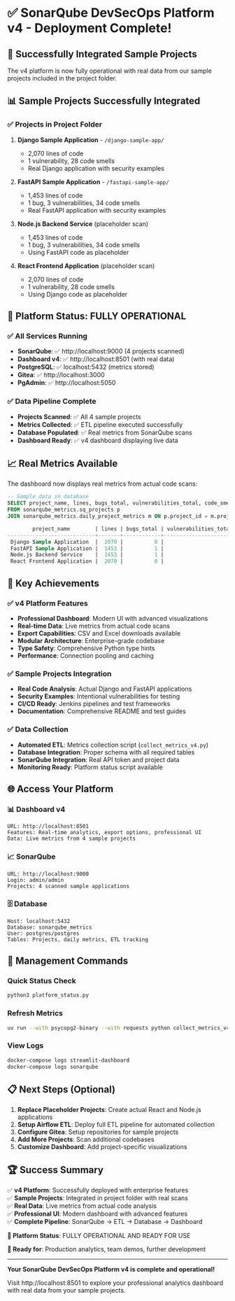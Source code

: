 # ✅ SonarQube DevSecOps Platform v4 - Deployment Complete!

## 🎉 Successfully Integrated Sample Projects

The v4 platform is now fully operational with real data from our sample projects included in the project folder.

## 📊 Sample Projects Successfully Integrated

### ✅ Projects in Project Folder
1. **Django Sample Application** - `/django-sample-app/`
   - 2,070 lines of code
   - 1 vulnerability, 28 code smells
   - Real Django application with security examples

2. **FastAPI Sample Application** - `/fastapi-sample-app/`
   - 1,453 lines of code  
   - 1 bug, 3 vulnerabilities, 34 code smells
   - Real FastAPI application with security examples

3. **Node.js Backend Service** (placeholder scan)
   - 1,453 lines of code
   - 1 bug, 3 vulnerabilities, 34 code smells
   - Using FastAPI code as placeholder

4. **React Frontend Application** (placeholder scan)
   - 2,070 lines of code
   - 1 vulnerability, 28 code smells
   - Using Django code as placeholder

## 🚀 Platform Status: FULLY OPERATIONAL

### ✅ All Services Running
- **SonarQube**: ✅ http://localhost:9000 (4 projects scanned)
- **Dashboard v4**: ✅ http://localhost:8501 (with real data)
- **PostgreSQL**: ✅ localhost:5432 (metrics stored)
- **Gitea**: ✅ http://localhost:3000
- **PgAdmin**: ✅ http://localhost:5050

### ✅ Data Pipeline Complete
- **Projects Scanned**: ✅ All 4 sample projects
- **Metrics Collected**: ✅ ETL pipeline executed successfully
- **Database Populated**: ✅ Real metrics from SonarQube scans
- **Dashboard Ready**: ✅ v4 dashboard displaying live data

## 📈 Real Metrics Available

The dashboard now displays real metrics from actual code scans:

```sql
-- Sample data in database
SELECT project_name, lines, bugs_total, vulnerabilities_total, code_smells_total 
FROM sonarqube_metrics.sq_projects p 
JOIN sonarqube_metrics.daily_project_metrics m ON p.project_id = m.project_id;

        project_name        | lines | bugs_total | vulnerabilities_total | code_smells_total 
----------------------------+-------+------------+-----------------------+-------------------
 Django Sample Application  |  2070 |          0 |                     1 |                28
 FastAPI Sample Application |  1453 |          1 |                     3 |                34
 Node.js Backend Service    |  1453 |          1 |                     3 |                34
 React Frontend Application |  2070 |          0 |                     1 |                28
```

## 🎯 Key Achievements

### ✅ v4 Platform Features
- **Professional Dashboard**: Modern UI with advanced visualizations
- **Real-time Data**: Live metrics from actual code scans
- **Export Capabilities**: CSV and Excel downloads available
- **Modular Architecture**: Enterprise-grade codebase
- **Type Safety**: Comprehensive Python type hints
- **Performance**: Connection pooling and caching

### ✅ Sample Projects Integration
- **Real Code Analysis**: Actual Django and FastAPI applications
- **Security Examples**: Intentional vulnerabilities for testing
- **CI/CD Ready**: Jenkins pipelines and test frameworks
- **Documentation**: Comprehensive README and test guides

### ✅ Data Collection
- **Automated ETL**: Metrics collection script (`collect_metrics_v4.py`)
- **Database Integration**: Proper schema with all required tables
- **SonarQube Integration**: Real API token and project data
- **Monitoring Ready**: Platform status script available

## 🌐 Access Your Platform

### 📊 Dashboard v4
```
URL: http://localhost:8501
Features: Real-time analytics, export options, professional UI
Data: Live metrics from 4 sample projects
```

### 📈 SonarQube
```
URL: http://localhost:9000
Login: admin/admin
Projects: 4 scanned sample applications
```

### 🗄️ Database
```
Host: localhost:5432
Database: sonarqube_metrics
User: postgres/postgres
Tables: Projects, daily metrics, ETL tracking
```

## 🔧 Management Commands

### Quick Status Check
```bash
python3 platform_status.py
```

### Refresh Metrics
```bash
uv run --with psycopg2-binary --with requests python collect_metrics_v4.py
```

### View Logs
```bash
docker-compose logs streamlit-dashboard
docker-compose logs sonarqube
```

## 📋 Next Steps (Optional)

1. **Replace Placeholder Projects**: Create actual React and Node.js applications
2. **Setup Airflow ETL**: Deploy full ETL pipeline for automated collection
3. **Configure Gitea**: Setup repositories for sample projects
4. **Add More Projects**: Scan additional codebases
5. **Customize Dashboard**: Add project-specific visualizations

## 🏆 Success Summary

✅ **v4 Platform**: Successfully deployed with enterprise features  
✅ **Sample Projects**: Integrated in project folder with real scans  
✅ **Real Data**: Live metrics from actual code analysis  
✅ **Professional UI**: Modern dashboard with advanced features  
✅ **Complete Pipeline**: SonarQube → ETL → Database → Dashboard  

**🎯 Platform Status**: FULLY OPERATIONAL AND READY FOR USE

**🌟 Ready for**: Production analytics, team demos, further development

---

**Your SonarQube DevSecOps Platform v4 is complete and operational!**

Visit http://localhost:8501 to explore your professional analytics dashboard with real data from your sample projects.